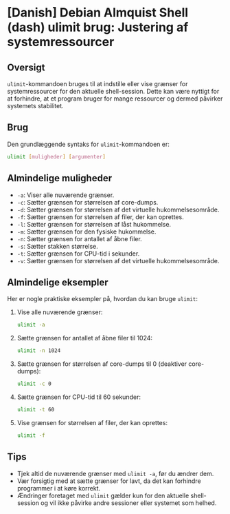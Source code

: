 # [Danish] Debian Almquist Shell (dash) ulimit brug: Justering af systemressourcer

## Oversigt
`ulimit`-kommandoen bruges til at indstille eller vise grænser for systemressourcer for den aktuelle shell-session. Dette kan være nyttigt for at forhindre, at et program bruger for mange ressourcer og dermed påvirker systemets stabilitet.

## Brug
Den grundlæggende syntaks for `ulimit`-kommandoen er:

```sh
ulimit [muligheder] [argumenter]
```

## Almindelige muligheder
- `-a`: Viser alle nuværende grænser.
- `-c`: Sætter grænsen for størrelsen af core-dumps.
- `-d`: Sætter grænsen for størrelsen af det virtuelle hukommelsesområde.
- `-f`: Sætter grænsen for størrelsen af filer, der kan oprettes.
- `-l`: Sætter grænsen for størrelsen af låst hukommelse.
- `-m`: Sætter grænsen for den fysiske hukommelse.
- `-n`: Sætter grænsen for antallet af åbne filer.
- `-s`: Sætter stakken størrelse.
- `-t`: Sætter grænsen for CPU-tid i sekunder.
- `-v`: Sætter grænsen for størrelsen af det virtuelle hukommelsesområde.

## Almindelige eksempler
Her er nogle praktiske eksempler på, hvordan du kan bruge `ulimit`:

1. Vise alle nuværende grænser:
   ```sh
   ulimit -a
   ```

2. Sætte grænsen for antallet af åbne filer til 1024:
   ```sh
   ulimit -n 1024
   ```

3. Sætte grænsen for størrelsen af core-dumps til 0 (deaktiver core-dumps):
   ```sh
   ulimit -c 0
   ```

4. Sætte grænsen for CPU-tid til 60 sekunder:
   ```sh
   ulimit -t 60
   ```

5. Vise grænsen for størrelsen af filer, der kan oprettes:
   ```sh
   ulimit -f
   ```

## Tips
- Tjek altid de nuværende grænser med `ulimit -a`, før du ændrer dem.
- Vær forsigtig med at sætte grænser for lavt, da det kan forhindre programmer i at køre korrekt.
- Ændringer foretaget med `ulimit` gælder kun for den aktuelle shell-session og vil ikke påvirke andre sessioner eller systemet som helhed.